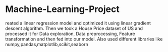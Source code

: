 # Machine-Learning-Project
reated a linear regression model and optimized it using linear gradient descent algorithm. Then we took a House Price dataset of US and processed it for Data exploration, Data preprocessing, Feature transformation and then fed into our model. Also used different libraries like numpy,pandas,matplotlib,scikit,seaborn
